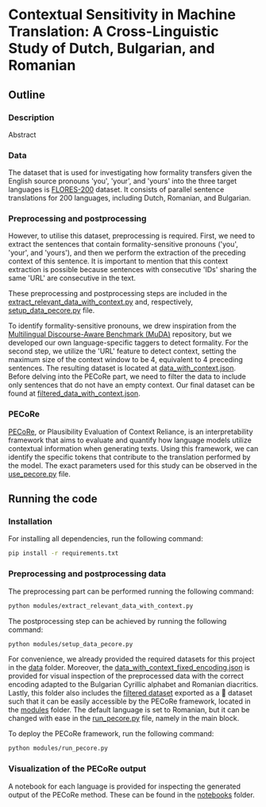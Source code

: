 # Contextual Sensitivity in Machine Translation: A Cross-Linguistic Study of Dutch, Bulgarian, and Romanian

## Outline

### Description

Abstract

### Data

The dataset that is used for investigating how formality transfers given the English source pronouns 'you', 'your', and 'yours' into the three target languages is [FLORES-200](https://huggingface.co/datasets/facebook/flores) dataset. It consists of parallel sentence translations for 200 languages, including Dutch, Romanian, and Bulgarian. 

### Preprocessing and postprocessing 

However, to utilise this dataset, preprocessing is required. First, we need to extract the sentences that contain formality-sensitive pronouns ('you', 'your', and 'yours'), and then we perform the extraction of the preceding context of this sentence. It is important to mention that this context extraction is possible because sentences with consecutive 'IDs' sharing the same 'URL' are consecutive in the text. 

These preprocessing and postprocessing steps are included in the [extract_relevant_data_with_context.py](modules/extract_relevant_data_with_context.py) and, respectively, [setup_data_pecore.py](modules/setup_data_pecore.py) file. 

To identify formality-sensitive pronouns, we drew inspiration from the [Multilingual Discourse-Aware Benchmark (MuDA)](https://github.com/CoderPat/MuDA) repository, but we developed our own language-specific taggers to detect formality. For the second step, we utilize the 'URL' feature to detect context, setting the maximum size of the context window to be 4, equivalent to 4 preceding sentences. The resulting dataset is located at [data_with_context.json](data/data_with_context.json). Before delving into the PECoRe part, we need to filter the data to include only sentences that do not have an empty context. Our final dataset can be found at [filtered_data_with_context.json](data/filtered_data_with_context.json).

### PECoRe 

[PECoRe](https://huggingface.co/spaces/gsarti/pecore), or Plausibility Evaluation of Context Reliance, is an interpretability framework that aims to evaluate and quantify how language models utilize contextual information when generating texts. Using this framework, we can identify the specific tokens that contribute to the translation performed by the model. The exact parameters used for this study can be observed in the [use_pecore.py](modules/use_pecore.py) file.  

## Running the code

### Installation

For installing all dependencies, run the following command:
```bash
pip install -r requirements.txt
```
### Preprocessing and postprocessing data 

The preprocessing part can be performed running the following command:
```bash
python modules/extract_relevant_data_with_context.py
```

The postprocessing step can be achieved by running the following command:
```bash
python modules/setup_data_pecore.py
```

For convenience, we already provided the required datasets for this project in the [data](data) folder. Moreover, the [data_with_context_fixed_encoding.json](data/data_with_context_fixed_encoding.json) is provided for visual inspection of the preprocessed data with the correct encoding adapted to the Bulgarian Cyrillic alphabet and Romanian diacritics. Lastly, this folder also includes the [filtered dataset](data/filtered_data_with_context) exported as a 🤗 dataset such that it can be easily accessible by the PECoRe framework, located in the [modules](modules) folder. The default language is set to Romanian, but it can be changed with ease in the [run_pecore.py](modules/run_pecore.py) file, namely in the main block.

To deploy the PECoRe framework, run the following command: 
```bash
python modules/run_pecore.py
```

### Visualization of the PECoRe output
A notebook for each language is provided for inspecting the generated output of the PECoRe method. These can be found in the [notebooks](notebooks) folder.